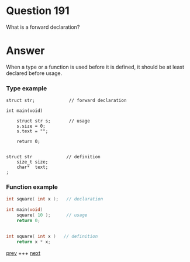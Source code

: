 
# Question 191



What is a forward declaration? 


# Answer



When a type or a function is used before it is defined, it should be at least
declared before usage. 

### Type example
```
struct str;             // forward declaration

int main(void) 

    struct str s;       // usage
    s.size = 0;
    s.text = "";

    return 0;


struct str             // definition
    size_t size;
    char*  text;
;
```

### Function example
```c
int square( int x );   // declaration

int main(void) 
    square( 10 );      // usage
    return 0;


int square( int x )   // definition
    return x * x; 


```


[prev](190.md) +++ [next](192.md)
